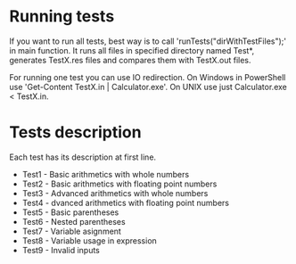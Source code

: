 # Running tests
If you want to run all tests, best way is to call 'runTests("dirWithTestFiles");' in main function.
It runs all files in specified directory named Test*, generates TestX.res files and compares them with TestX.out files.

For running one test you can use IO redirection. 
On Windows in PowerShell use 'Get-Content TestX.in | Calculator.exe'.
On UNIX use just Calculator.exe < TestX.in.

# Tests description
Each test has its description at first line.

* Test1 - Basic arithmetics with whole numbers
* Test2 - Basic arithmetics with floating point numbers
* Test3 - Advanced arithmetics with whole numbers
* Test4 - dvanced arithmetics with floating point numbers
* Test5 - Basic parentheses
* Test6 - Nested parentheses
* Test7 - Variable asignment
* Test8 - Variable usage in expression
* Test9 - Invalid inputs